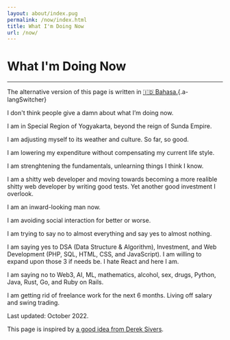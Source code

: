 ```yaml
---
layout: about/index.pug
permalink: /now/index.html
title: What I'm Doing Now
url: /now/
---
```


# What I'm Doing Now
--------------------

The alternative version of this page is written in [🇮🇩 Bahasa.](/now/id){.a-langSwitcher}

I don't think people give a damn about what I’m doing now.

I am in Special Region of Yogyakarta, beyond the reign of Sunda Empire.

I am adjusting myself to its weather and culture. So far, so good.

I am lowering my expenditure without compensating my current life style.

I am strenghtening the fundamentals, unlearning things I think I know.

I am a shitty web developer and moving towards becoming a more realible shitty web developer
by writing good tests. Yet another good investment I overlook.

I am an inward-looking man now.

I am avoiding social interaction for better or worse.

I am trying to say no to almost everything and say yes to almost nothing.

I am saying yes to DSA (Data Structure & Algorithm), Investment, and Web Development (PHP, SQL, HTML, CSS, and JavaScript). I am willing to expand
upon those 3 if needs be. I hate React and here I am. 

I am saying no to Web3, AI, ML, mathematics, alcohol, sex, drugs, Python, Java, Rust, Go, and Ruby on Rails.

I am getting rid of freelance work for the next 6 months. Living off salary and swing trading.

Last updated: October 2022.

This page is inspired by [a good idea from Derek Sivers](https://sive.rs/now).
